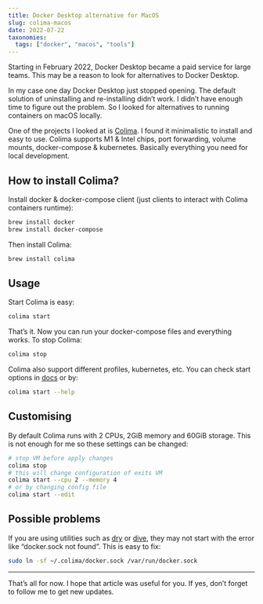 ```yaml
---
title: Docker Desktop alternative for MacOS
slug: colima-macos
date: 2022-07-22
taxonomies:
  tags: ["docker", "macos", "tools"]
---
```


Starting in February 2022, Docker Desktop became a paid service for large teams. This may be a reason to look for alternatives to Docker Desktop.

In my case one day Docker Desktop just stopped opening. The default solution of uninstalling and re-installing didn’t work. I didn’t have enough time to figure out the problem. So I looked for alternatives to running containers on macOS locally.

One of the projects I looked at is [Colima](https://github.com/abiosoft/colima). I found it minimalistic to install and easy to use. Colima supports M1 & Intel chips, port forwarding, volume mounts, docker-compose & kubernetes. Basically everything you need for local development.

## How to install Colima?

Install docker & docker-compose client (just clients to interact with Colima containers runtime):

```sh
brew install docker
brew install docker-compose
```

Then install Colima:

```sh
brew install colima
```

## Usage

Start Colima is easy:

```sh
colima start
```

That’s it. Now you can run your docker-compose files and everything works. To stop Colima:

```sh
colima stop
```

Colima also support different profiles, kubernetes, etc. You can check start options in [docs](https://github.com/abiosoft/colima#usage) or by:

```sh
colima start --help
```

## Customising

By default Colima runs with 2 CPUs, 2GiB memory and 60GiB storage. This is not enough for me so these settings can be changed:

```sh
# stop VM before apply changes
colima stop
# this will change configuration of exits VM
colima start --cpu 2 --memory 4
# or by changing config file
colima start --edit
```

## Possible problems

If you are using utilities such as [dry](https://github.com/moncho/dry) or [dive](https://github.com/wagoodman/dive), they may not start with the error like “docker.sock not found”. This is easy to fix:

```sh
sudo ln -sf ~/.colima/docker.sock /var/run/docker.sock
```

---

That’s all for now. I hope that article was useful for you. If yes, don’t forget to follow me to get new updates.
